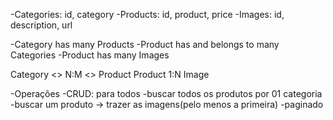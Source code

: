 -Categories: id, category
-Products: id, product, price
-Images: id, description, url

-Category has many Products
-Product has and belongs to many Categories
-Product has many Images

Category <> N:M <> Product
Product 1:N Image

-Operações
-CRUD: para todos
-buscar todos os produtos por 01 categoria
-buscar um produto -> trazer as imagens(pelo menos a primeira)
-paginado